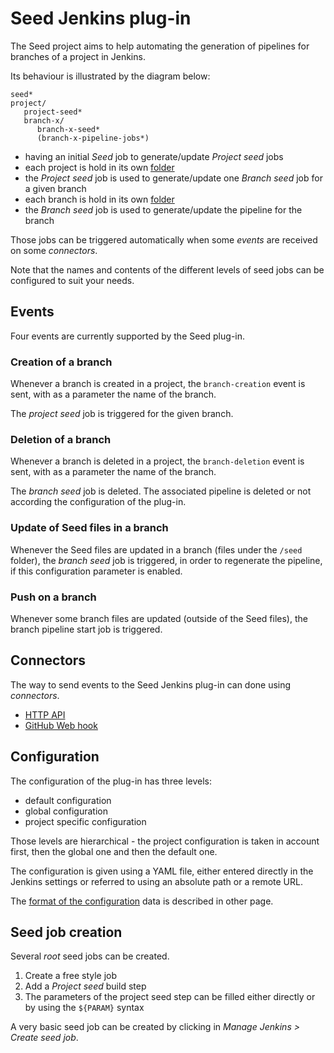 Seed Jenkins plug-in
====================

The Seed project aims to help automating the generation of pipelines
for branches of a project in Jenkins.

Its behaviour is illustrated by the diagram below:

```
seed*
project/
   project-seed*
   branch-x/
      branch-x-seed*
      (branch-x-pipeline-jobs*)
```

* having an initial _Seed_ job to generate/update _Project seed_ jobs
* each project is hold in its own [folder](https://wiki.jenkins-ci.org/display/JENKINS/CloudBees+Folders+Plugin)
* the _Project seed_ job is used to generate/update one _Branch seed_ job for a given branch
* each branch is hold in its own [folder](https://wiki.jenkins-ci.org/display/JENKINS/CloudBees+Folders+Plugin)
* the _Branch seed_ job is used to generate/update the pipeline for the branch

Those jobs can be triggered automatically when some _events_ are received on some _connectors_.

Note that the names and contents of the different levels of seed jobs can be configured to suit your needs.

## Events

Four events are currently supported by the Seed plug-in.

### Creation of a branch

Whenever a branch is created in a project, the `branch-creation` event is sent, with as a parameter the name of the branch.

The _project seed_ job is triggered for the given branch.

### Deletion of a branch

Whenever a branch is deleted in a project, the `branch-deletion` event is sent, with as a parameter the name of the branch.

The _branch seed_ job is deleted. The associated pipeline is deleted or not according the configuration of the plug-in.

### Update of Seed files in a branch

Whenever the Seed files are updated in a branch (files under the `/seed` folder), the _branch seed_ job is triggered, in order to regenerate the pipeline, if this configuration parameter is enabled.

### Push on a branch

Whenever some branch files are updated (outside of the Seed files), the branch pipeline start job is triggered.

## Connectors

The way to send events to the Seed Jenkins plug-in can done using _connectors_.

* [HTTP API](doc/connector/HTTP.md)
* [GitHub Web hook](doc/connector/GitHub.md)

## Configuration

The configuration of the plug-in has three levels:

* default configuration
* global configuration
* project specific configuration

Those levels are hierarchical - the project configuration is taken in account first, then the global one and then the default one.

The configuration is given using a YAML file, either entered directly in the Jenkins settings or referred to using an absolute path or a remote URL.

The [format of the configuration](doc/Configuration.md) data is described in other page.

## Seed job creation

Several _root_ seed jobs can be created.

1. Create a free style job
1. Add a _Project seed_ build step
1. The parameters of the project seed step can be filled either directly or by using the `${PARAM}` syntax

A very basic seed job can be created by clicking in _Manage Jenkins > Create seed job_. 

